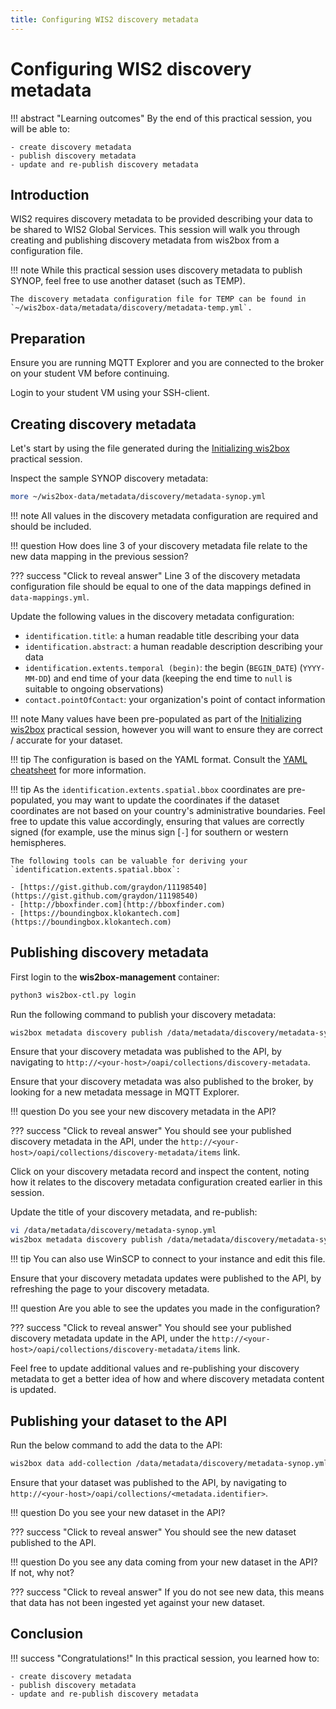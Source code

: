```yaml
---
title: Configuring WIS2 discovery metadata
---
```


# Configuring WIS2 discovery metadata

!!! abstract "Learning outcomes"
    By the end of this practical session, you will be able to:

    - create discovery metadata
    - publish discovery metadata
    - update and re-publish discovery metadata

## Introduction

WIS2 requires discovery metadata to be provided describing
your data to be shared to WIS2 Global Services.  This session will walk you through creating and publishing
discovery metadata from wis2box from a configuration file.

!!! note
    While this practical session uses discovery metadata to publish SYNOP, feel free to use another dataset (such as TEMP).

    The discovery metadata configuration file for TEMP can be found in `~/wis2box-data/metadata/discovery/metadata-temp.yml`.


## Preparation

Ensure you are running MQTT Explorer and you are connected to the broker on your student VM before continuing.

Login to your student VM using your SSH-client.

## Creating discovery metadata

Let's start by using the file generated during the [Initializing wis2box](../initializing-wis2box) practical session.

Inspect the sample SYNOP discovery metadata:

```bash
more ~/wis2box-data/metadata/discovery/metadata-synop.yml
```

!!! note
    All values in the discovery metadata configuration are required and should be included.

!!! question
    How does line 3 of your discovery metadata file relate to the new data mapping in the previous session?

??? success "Click to reveal answer"
    Line 3 of the discovery metadata configuration file should be equal to one of the data mappings defined in `data-mappings.yml`.

Update the following values in the discovery metadata configuration:

- `identification.title`: a human readable title describing your data
- `identification.abstract`: a human readable description describing your data
- `identification.extents.temporal (begin)`: the begin (`BEGIN_DATE`) (`YYYY-MM-DD`) and end time of your data (keeping the end time to `null` is suitable to ongoing observations)
- `contact.pointOfContact`: your organization's point of contact information

!!! note
    Many values have been pre-populated as part of the [Initializing wis2box](../initializing-wis2box) practical session, however you will want to ensure they are correct / accurate for your dataset.

!!! tip
    The configuration is based on the YAML format.  Consult the [YAML cheatsheet](../cheatsheets/yaml.md) for more information.

!!! tip
    As the `identification.extents.spatial.bbox` coordinates are pre-populated, you may want to update the coordinates if the dataset coordinates are not based on your country's administrative boundaries.  Feel free to update this value accordingly, ensuring that values are correctly signed (for example, use the minus sign [`-`] for southern or western hemispheres.

    The following tools can be valuable for deriving your `identification.extents.spatial.bbox`:

    - [https://gist.github.com/graydon/11198540](https://gist.github.com/graydon/11198540)
    - [http://bboxfinder.com](http://bboxfinder.com)
    - [https://boundingbox.klokantech.com](https://boundingbox.klokantech.com)

## Publishing discovery metadata

First login to the **wis2box-management** container:

```bash
python3 wis2box-ctl.py login
```

Run the following command to publish your discovery metadata:

```bash
wis2box metadata discovery publish /data/metadata/discovery/metadata-synop.yml
```

Ensure that your discovery metadata was published to the API, by navigating to `http://<your-host>/oapi/collections/discovery-metadata`.

Ensure that your discovery metadata was also published to the broker, by looking for a new metadata message in MQTT Explorer.

!!! question
    Do you see your new discovery metadata in the API?

??? success "Click to reveal answer"
    You should see your published discovery metadata in the API, under the `http://<your-host>/oapi/collections/discovery-metadata/items` link.

Click on your discovery metadata record and inspect the content, noting how it relates to the discovery metadata configuration created earlier in this session.

Update the title of your discovery metadata, and re-publish:

```bash
vi /data/metadata/discovery/metadata-synop.yml
wis2box metadata discovery publish /data/metadata/discovery/metadata-synop.yml
```

!!! tip
    You can also use WinSCP to connect to your instance and edit this file.

Ensure that your discovery metadata updates were published to the API, by refreshing the page to your discovery metadata.

!!! question
    Are you able to see the updates you made in the configuration?

??? success "Click to reveal answer"
    You should see your published discovery metadata update in the API, under the `http://<your-host>/oapi/collections/discovery-metadata/items` link.

Feel free to update additional values and re-publishing your discovery metadata to get a better idea of how and where discovery metadata content is updated.

## Publishing your dataset to the API

Run the below command to add the data to the API:

```bash
wis2box data add-collection /data/metadata/discovery/metadata-synop.yml
```

Ensure that your dataset was published to the API, by navigating to `http://<your-host>/oapi/collections/<metadata.identifier>`.

!!! question
    Do you see your new dataset in the API?

??? success "Click to reveal answer"
    You should see the new dataset published to the API.

!!! question
    Do you see any data coming from your new dataset in the API?  If not, why not?

??? success "Click to reveal answer"
    If you do not see new data, this means that data has not been ingested yet against your new dataset.

## Conclusion

!!! success "Congratulations!"
    In this practical session, you learned how to:

    - create discovery metadata
    - publish discovery metadata
    - update and re-publish discovery metadata
